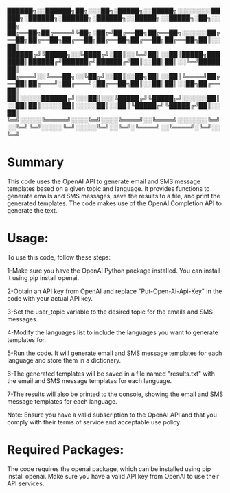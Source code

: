 
██████╗░░██████╗██╗░░░██╗░█████╗░░█████╗░░░░░░░░█████╗░██████╗░██████╗░██████╗░░█████╗░░█████╗░██╗░░██╗
██╔══██╗██╔════╝╚██╗░██╔╝██╔══██╗██╔══██╗░░░░░░██╔══██╗██╔══██╗██╔══██╗██╔══██╗██╔══██╗██╔══██╗██║░░██║
██████╔╝╚█████╗░░╚████╔╝░██║░░╚═╝██║░░██║█████╗███████║██████╔╝██████╔╝██████╔╝██║░░██║██║░░╚═╝███████║
██╔═══╝░░╚═══██╗░░╚██╔╝░░██║░░██╗██║░░██║╚════╝██╔══██║██╔═══╝░██╔═══╝░██╔══██╗██║░░██║██║░░██╗██╔══██║
██║░░░░░██████╔╝░░░██║░░░╚█████╔╝╚█████╔╝░░░░░░██║░░██║██║░░░░░██║░░░░░██║░░██║╚█████╔╝╚█████╔╝██║░░██║
╚═╝░░░░░╚═════╝░░░░╚═╝░░░░╚════╝░░╚════╝░░░░░░░╚═╝░░╚═╝╚═╝░░░░░╚═╝░░░░░╚═╝░░╚═╝░╚════╝░░╚════╝░╚═╝░░╚═╝


# Summary
This code uses the OpenAI API to generate email and SMS message templates based on a given topic and language. It provides functions to generate emails and SMS messages, save the results to a file, and print the generated templates. The code makes use of the OpenAI Completion API to generate the text.

# Usage:
To use this code, follow these steps:

1-Make sure you have the OpenAI Python package installed. You can install it using pip install openai.

2-Obtain an API key from OpenAI and replace "Put-Open-Ai-Api-Key" in the code with your actual API key.

3-Set the user_topic variable to the desired topic for the emails and SMS messages.

4-Modify the languages list to include the languages you want to generate templates for.

5-Run the code. It will generate email and SMS message templates for each language and store them in a dictionary.

6-The generated templates will be saved in a file named "results.txt" with the email and SMS message templates for each language.

7-The results will also be printed to the console, showing the email and SMS message templates for each language.

Note: Ensure you have a valid subscription to the OpenAI API and that you comply with their terms of service and acceptable use policy.

# Required Packages:
The code requires the openai package, which can be installed using pip install openai. Make sure you have a valid API key from OpenAI to use their API services.
